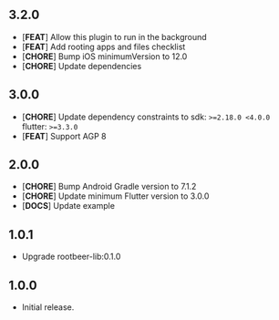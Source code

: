 ## 3.2.0

* [**FEAT**] Allow this plugin to run in the background
* [**FEAT**] Add rooting apps and files checklist
* [**CHORE**] Bump iOS minimumVersion to 12.0
* [**CHORE**] Update dependencies

## 3.0.0

* [**CHORE**] Update dependency constraints to sdk: `>=2.18.0 <4.0.0` flutter: `>=3.3.0`
* [**FEAT**] Support AGP 8

## 2.0.0

* [**CHORE**] Bump Android Gradle version to 7.1.2
* [**CHORE**] Update minimum Flutter version to 3.0.0
* [**DOCS**] Update example

## 1.0.1

* Upgrade rootbeer-lib:0.1.0

## 1.0.0

* Initial release.
